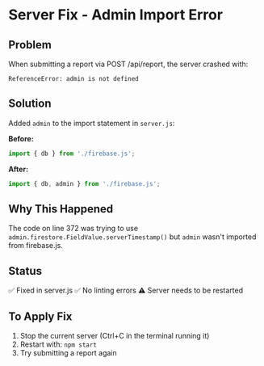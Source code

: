 # Server Fix - Admin Import Error

## Problem
When submitting a report via POST /api/report, the server crashed with:
```
ReferenceError: admin is not defined
```

## Solution
Added `admin` to the import statement in `server.js`:

**Before:**
```javascript
import { db } from './firebase.js';
```

**After:**
```javascript
import { db, admin } from './firebase.js';
```

## Why This Happened
The code on line 372 was trying to use `admin.firestore.FieldValue.serverTimestamp()` but `admin` wasn't imported from firebase.js.

## Status
✅ Fixed in server.js
✅ No linting errors
⚠️ Server needs to be restarted

## To Apply Fix
1. Stop the current server (Ctrl+C in the terminal running it)
2. Restart with: `npm start`
3. Try submitting a report again
